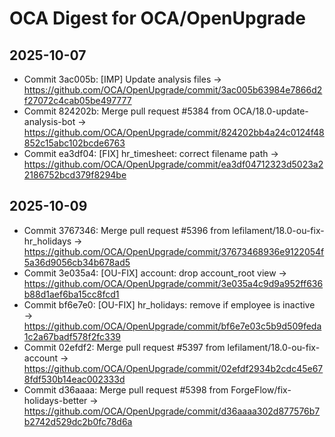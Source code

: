 # OCA Digest for OCA/OpenUpgrade

## 2025-10-07

- Commit 3ac005b: [IMP] Update analysis files → https://github.com/OCA/OpenUpgrade/commit/3ac005b63984e7866d2f27072c4cab05be497777
- Commit 824202b: Merge pull request #5384 from OCA/18.0-update-analysis-bot → https://github.com/OCA/OpenUpgrade/commit/824202bb4a24c0124f48852c15abc102bcde6763
- Commit ea3df04: [FIX] hr_timesheet: correct filename path → https://github.com/OCA/OpenUpgrade/commit/ea3df04712323d5023a22186752bcd379f8294be

## 2025-10-09

- Commit 3767346: Merge pull request #5396 from lefilament/18.0-ou-fix-hr_holidays → https://github.com/OCA/OpenUpgrade/commit/37673468936e9122054f5a36d9056cb34b678ad5
- Commit 3e035a4: [OU-FIX] account: drop account_root view → https://github.com/OCA/OpenUpgrade/commit/3e035a4c9d9a952ff636b88d1aef6ba15cc8fcd1
- Commit bf6e7e0: [OU-FIX] hr_holidays: remove if employee is inactive → https://github.com/OCA/OpenUpgrade/commit/bf6e7e03c5b9d509feda1c2a67badf578f2fc339
- Commit 02efdf2: Merge pull request #5397 from lefilament/18.0-ou-fix-account → https://github.com/OCA/OpenUpgrade/commit/02efdf2934b2cdc45e678fdf530b14eac002333d
- Commit d36aaaa: Merge pull request #5398 from ForgeFlow/fix-holidays-better → https://github.com/OCA/OpenUpgrade/commit/d36aaaa302d877576b7b2742d529dc2b0fc78d6a

